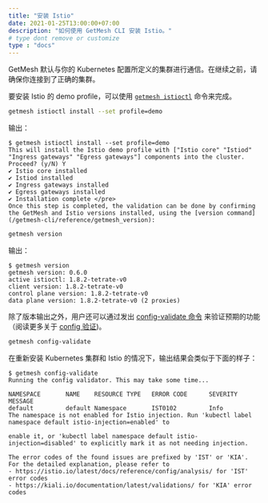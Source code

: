 ```yaml
---
title: "安装 Istio"
date: 2021-01-25T13:00:00+07:00
description: "如何使用 GetMesh CLI 安装 Istio。"
# type dont remove or customize
type : "docs"
---
```

GetMesh 默认与你的 Kubernetes 配置所定义的集群进行通信。在继续之前，请确保你连接到了正确的集群。

要安装 Istio 的 demo profile，可以使用 [`getmesh istioctl`](/getmesh-cli/reference/getmesh_istioctl) 命令来完成。

```sh
getmesh istioctl install --set profile=demo
```

输出：

```text
$ getmesh istioctl install --set profile=demo
This will install the Istio demo profile with ["Istio core" "Istiod" "Ingress gateways" "Egress gateways"] components into the cluster. Proceed? (y/N) Y
✔ Istio core installed
✔ Istiod installed
✔ Ingress gateways installed
✔ Egress gateways installed
✔ Installation complete </pre>
Once this step is completed, the validation can be done by confirming the GetMesh and Istio versions installed, using the [version command](/getmesh-cli/reference/getmesh_version):
```

```sh
getmesh version
```

输出：

```text
$ getmesh version
getmesh version: 0.6.0
active istioctl: 1.8.2-tetrate-v0
client version: 1.8.2-tetrate-v0
control plane version: 1.8.2-tetrate-v0
data plane version: 1.8.2-tetrate-v0 (2 proxies)
```

除了版本输出之外，用户还可以通过发出 [config-validate 命令](/getmesh-cli/reference/getmesh_config-validate) 来验证预期的功能（阅读更多关于 [config 验证](/config-validation))。

```sh
getmesh config-validate
```

在重新安装 Kubernetes 集群和 Istio 的情况下，输出结果会类似于下面的样子：

```text
$ getmesh config-validate
Running the config validator. This may take some time...

NAMESPACE       NAME    RESOURCE TYPE   ERROR CODE      SEVERITY        MESSAGE
default         default Namespace       IST0102         Info            The namespace is not enabled for Istio injection. Run 'kubectl label namespace default istio-injection=enabled' to
                                                                        enable it, or 'kubectl label namespace default istio-injection=disabled' to explicitly mark it as not needing injection.

The error codes of the found issues are prefixed by 'IST' or 'KIA'. For the detailed explanation, please refer to
- https://istio.io/latest/docs/reference/config/analysis/ for 'IST' error codes
- https://kiali.io/documentation/latest/validations/ for 'KIA' error codes
```
